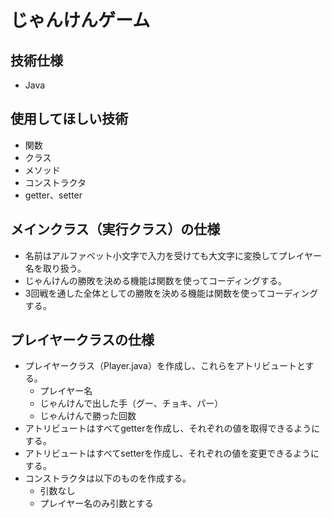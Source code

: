 # じゃんけんゲーム

## 技術仕様
* Java

## 使用してほしい技術
* 関数
* クラス
* メソッド
* コンストラクタ
* getter、setter

## メインクラス（実行クラス）の仕様
* 名前はアルファベット小文字で入力を受けても大文字に変換してプレイヤー名を取り扱う。
* じゃんけんの勝敗を決める機能は関数を使ってコーディングする。
* 3回戦を通した全体としての勝敗を決める機能は関数を使ってコーディングする。

## プレイヤークラスの仕様
* プレイヤークラス（Player.java）を作成し、これらをアトリビュートとする。
    * プレイヤー名
    * じゃんけんで出した手（グー、チョキ、パー）
    * じゃんけんで勝った回数
* アトリビュートはすべてgetterを作成し、それぞれの値を取得できるようにする。
* アトリビュートはすべてsetterを作成し、それぞれの値を変更できるようにする。
* コンストラクタは以下のものを作成する。
    * 引数なし
    * プレイヤー名のみ引数とする
    